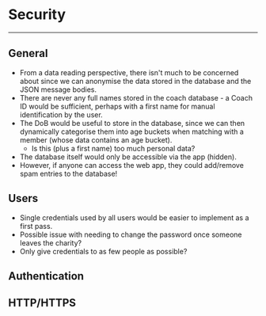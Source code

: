 # Security
___

## General

* From a data reading perspective, there isn't much to be concerned about since we can anonymise the data stored in the database and the JSON message bodies.
* There are never any full names stored in the coach database - a Coach ID would be sufficient, perhaps with a first name for manual identification by the user.
* The DoB would be useful to store in the database, since we can then dynamically categorise them into age buckets when matching with a member (whose data contains an age bucket).
  * Is this (plus a first name) too much personal data?
* The database itself would only be accessible via the app (hidden).
* However, if anyone can access the web app, they could add/remove spam entries to the database!

## Users

* Single credentials used by all users would be easier to implement as a first pass.
* Possible issue with needing to change the password once someone leaves the charity?
* Only give credentials to as few people as possible?

## Authentication



## HTTP/HTTPS



